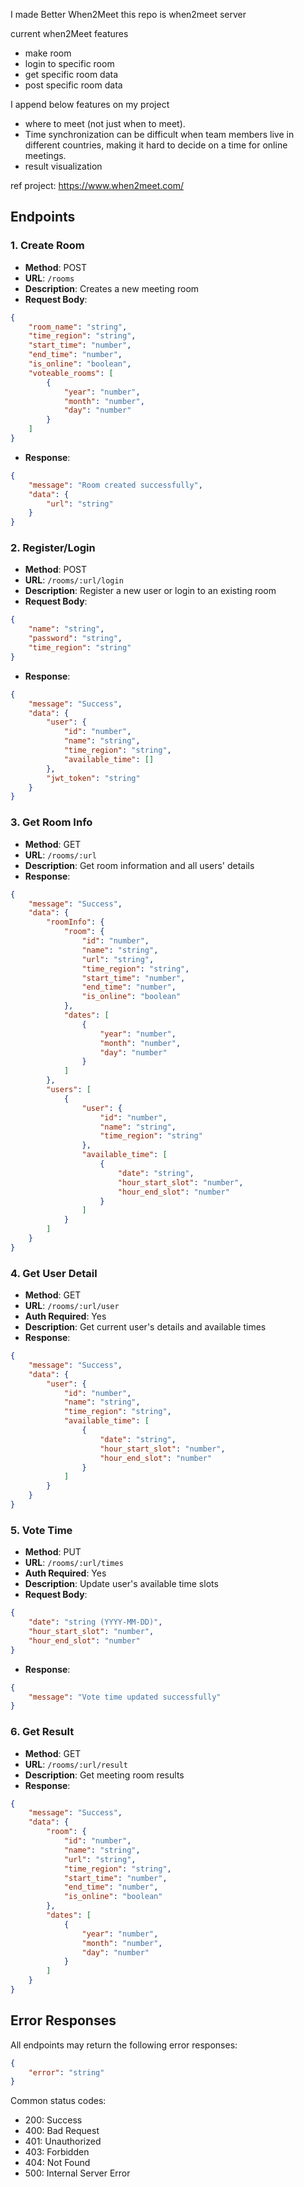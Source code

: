 I made Better When2Meet
this repo is when2meet server

current when2Meet features
- make room
- login to specific room
- get specific room data
- post specific room data

I append below features on my project
- where to meet (not just when to meet).
- Time synchronization can be difficult when team members live in different countries, making it hard to decide on a time for online meetings.
- result visualization


ref project: https://www.when2meet.com/


## Endpoints

### 1. Create Room
- **Method**: POST
- **URL**: `/rooms`
- **Description**: Creates a new meeting room
- **Request Body**:
```json
{
    "room_name": "string",
    "time_region": "string",
    "start_time": "number",
    "end_time": "number",
    "is_online": "boolean",
    "voteable_rooms": [
        {
            "year": "number",
            "month": "number",
            "day": "number"
        }
    ]
}
```
- **Response**:
```json
{
    "message": "Room created successfully",
    "data": {
        "url": "string"
    }
}
```

### 2. Register/Login
- **Method**: POST
- **URL**: `/rooms/:url/login`
- **Description**: Register a new user or login to an existing room
- **Request Body**:
```json
{
    "name": "string",
    "password": "string",
    "time_region": "string"
}
```
- **Response**:
```json
{
    "message": "Success",
    "data": {
        "user": {
            "id": "number",
            "name": "string",
            "time_region": "string",
            "available_time": []
        },
        "jwt_token": "string"
    }
}
```

### 3. Get Room Info
- **Method**: GET
- **URL**: `/rooms/:url`
- **Description**: Get room information and all users' details
- **Response**:
```json
{
    "message": "Success",
    "data": {
        "roomInfo": {
            "room": {
                "id": "number",
                "name": "string",
                "url": "string",
                "time_region": "string",
                "start_time": "number",
                "end_time": "number",
                "is_online": "boolean"
            },
            "dates": [
                {
                    "year": "number",
                    "month": "number",
                    "day": "number"
                }
            ]
        },
        "users": [
            {
                "user": {
                    "id": "number",
                    "name": "string",
                    "time_region": "string"
                },
                "available_time": [
                    {
                        "date": "string",
                        "hour_start_slot": "number",
                        "hour_end_slot": "number"
                    }
                ]
            }
        ]
    }
}
```

### 4. Get User Detail
- **Method**: GET
- **URL**: `/rooms/:url/user`
- **Auth Required**: Yes
- **Description**: Get current user's details and available times
- **Response**:
```json
{
    "message": "Success",
    "data": {
        "user": {
            "id": "number",
            "name": "string",
            "time_region": "string",
            "available_time": [
                {
                    "date": "string",
                    "hour_start_slot": "number",
                    "hour_end_slot": "number"
                }
            ]
        }
    }
}
```

### 5. Vote Time
- **Method**: PUT
- **URL**: `/rooms/:url/times`
- **Auth Required**: Yes
- **Description**: Update user's available time slots
- **Request Body**:
```json
{
    "date": "string (YYYY-MM-DD)",
    "hour_start_slot": "number",
    "hour_end_slot": "number"
}
```
- **Response**:
```json
{
    "message": "Vote time updated successfully"
}
```

### 6. Get Result
- **Method**: GET
- **URL**: `/rooms/:url/result`
- **Description**: Get meeting room results
- **Response**:
```json
{
    "message": "Success",
    "data": {
        "room": {
            "id": "number",
            "name": "string",
            "url": "string",
            "time_region": "string",
            "start_time": "number",
            "end_time": "number",
            "is_online": "boolean"
        },
        "dates": [
            {
                "year": "number",
                "month": "number",
                "day": "number"
            }
        ]
    }
}
```

## Error Responses
All endpoints may return the following error responses:
```json
{
    "error": "string"
}
```

Common status codes:
- 200: Success
- 400: Bad Request
- 401: Unauthorized
- 403: Forbidden
- 404: Not Found
- 500: Internal Server Error